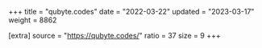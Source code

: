 +++
title = "qubyte.codes"
date = "2022-03-22"
updated = "2023-03-17"
weight = 8862

[extra]
source = "https://qubyte.codes/"
ratio = 37
size = 9
+++
